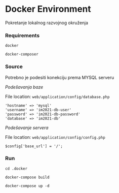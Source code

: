 # Docker Environment

Pokretanje lokalnog razvojnog okruženja

### Requirements
`docker`

`docker-composer`

### Source
Potrebno je podesiti konekciju prema MYSQL serveru

_Podešavanja baze_

File location: `web/application/config/database.php`
  
```
'hostname' => 'mysql'
'username' => 'im2021-db-user'
'password' => 'im2021-db-password'
'database' => 'im2021-db'
```

_Podešavanje servera_

File location: `web/application/config/config.php`

```
$config['base_url'] = '/';
```

### Run
`cd .docker`

`docker-compose build`

`docker-compose up -d`